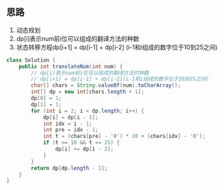 ## 思路

1. 动态规划
2. dp[i]表示num前i位可以组成的翻译方法的种数
3. 状态转移方程dp[i+1] = dp[i-1] + dp[i-2] (i-1和i组成的数字位于10到25之间) 

```java
class Solution {
    public int translateNum(int num) {
        // dp[i]表示num前i位可以组成的翻译方法的钟数
        // dp[i+1] = dp[i-1] + dp[i-2](i-1和i组成的数字位于10到25之间)
        char[] chars = String.valueOf(num).toCharArray();
        int[] dp = new int[chars.length + 1];
        dp[0] = 1;
        dp[1] = 1;
        for (int i = 2; i < dp.length; i++) {
            dp[i] = dp[i - 1];
            int idx = i - 1;
            int pre = idx - 1;
            int t = (chars[pre] - '0') * 10 + (chars[idx] - '0');
            if (t >= 10 && t <= 25) {
                dp[i] += dp[i - 2];
            }
        }
        return dp[dp.length - 1];
    }
}
```
